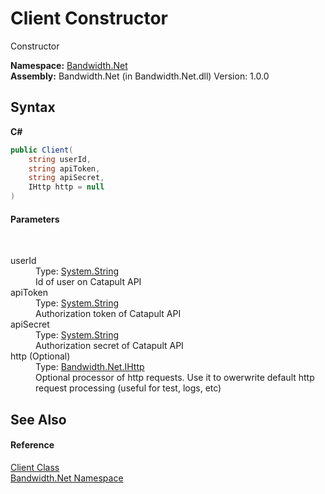 # Client Constructor 
 

Constructor

**Namespace:**&nbsp;<a href="N_Bandwidth_Net">Bandwidth.Net</a><br />**Assembly:**&nbsp;Bandwidth.Net (in Bandwidth.Net.dll) Version: 1.0.0

## Syntax

**C#**<br />
``` C#
public Client(
	string userId,
	string apiToken,
	string apiSecret,
	IHttp http = null
)
```


#### Parameters
&nbsp;<dl><dt>userId</dt><dd>Type: <a href="http://msdn2.microsoft.com/en-us/library/s1wwdcbf" target="_blank">System.String</a><br />Id of user on Catapult API</dd><dt>apiToken</dt><dd>Type: <a href="http://msdn2.microsoft.com/en-us/library/s1wwdcbf" target="_blank">System.String</a><br />Authorization token of Catapult API</dd><dt>apiSecret</dt><dd>Type: <a href="http://msdn2.microsoft.com/en-us/library/s1wwdcbf" target="_blank">System.String</a><br />Authorization secret of Catapult API</dd><dt>http (Optional)</dt><dd>Type: <a href="T_Bandwidth_Net_IHttp">Bandwidth.Net.IHttp</a><br />Optional processor of http requests. Use it to owerwrite default http request processing (useful for test, logs, etc)</dd></dl>

## See Also


#### Reference
<a href="T_Bandwidth_Net_Client">Client Class</a><br /><a href="N_Bandwidth_Net">Bandwidth.Net Namespace</a><br />